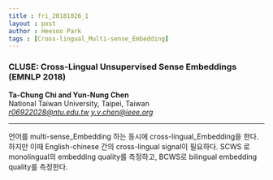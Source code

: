 ```yaml
---
title : fri_20181026_1
layout : post
author : Heesoo Park
tags : [Cross-lingual_Multi-sense_Embedding]
---
```


<h3>CLUSE: Cross-Lingual Unsupervised Sense Embeddings (EMNLP 2018)</h3>


<p>

<b>Ta-Chung Chi and Yun-Nung Chen</b><br/>
National Taiwan University, Taipei, Taiwan<br/>
<em>r06922028@ntu.edu.tw y.v.chen@ieee.org</em>






</p>

<hr />
<p>
언어를 multi-sense_Embedding 하는 동시에 cross-lingual_Embedding을 한다. 하지만 이때 English-chinese 간의 cross-lingual signal이 필요하다. SCWS 로 monolingual의 embedding quality를 측정하고, BCWS로 bilingual embedding quality를 측정한다.
</p>
